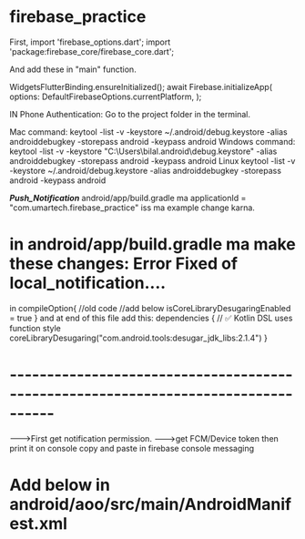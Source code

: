 # firebase_practice

First,
import 'firebase_options.dart';
import 'package:firebase_core/firebase_core.dart';

And add these in "main" function.

WidgetsFlutterBinding.ensureInitialized();
await Firebase.initializeApp(
options: DefaultFirebaseOptions.currentPlatform,
);

IN Phone Authentication:
Go to the project folder in the terminal.

Mac command:  keytool -list -v -keystore ~/.android/debug.keystore -alias androiddebugkey -storepass android -keypass android
Windows command:  keytool -list -v -keystore "C:\Users\bilal\.android\debug.keystore" -alias androiddebugkey -storepass android -keypass android
Linux keytool -list -v -keystore ~/.android/debug.keystore -alias androiddebugkey -storepass android -keypass android

**_Push_Notification_**
android/app/build.gradle ma  applicationId = "com.umartech.firebase_practice"  iss ma example change karna.
# in android/app/build.gradle ma make these changes:     Error Fixed of local_notification....
in compileOption{
 //old code
//add below
isCoreLibraryDesugaringEnabled = true
}
and at end of this file add this:
dependencies {
// ✅ Kotlin DSL uses function style
coreLibraryDesugaring("com.android.tools:desugar_jdk_libs:2.1.4")
}
# ---------------------------------------------------------------------------------- #

--->First get notification permission.
--->get FCM/Device token then print it on console copy and paste in firebase console messaging
# Add below in android/aoo/src/main/AndroidManifest.xml
<meta-data
android:name="com.google.firebase.messaging.default_notification_channel_id"
android:value="high_importance_channel" />
